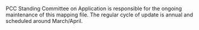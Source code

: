 PCC Standing Committee on Application is responsible for the ongoing maintenance of this mapping file. The regular cycle of update is annual and scheduled around March/April.
